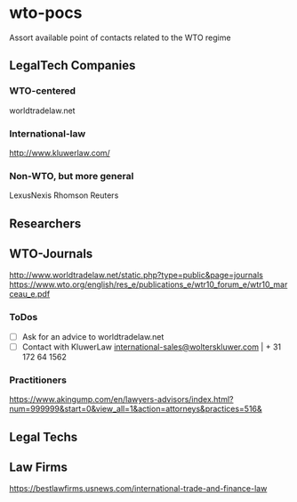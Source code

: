 # wto-pocs
Assort available point of contacts related to the WTO regime

## LegalTech Companies

### WTO-centered
worldtradelaw.net

### International-law
http://www.kluwerlaw.com/

### Non-WTO, but more general
LexusNexis
Rhomson Reuters

## Researchers

## WTO-Journals
http://www.worldtradelaw.net/static.php?type=public&page=journals
https://www.wto.org/english/res_e/publications_e/wtr10_forum_e/wtr10_marceau_e.pdf
### ToDos

- [ ] Ask for an advice to worldtradelaw.net
- [ ] Contact with KluwerLaw international-sales@wolterskluwer.com  |    + 31 172 64 1562

### Practitioners
https://www.akingump.com/en/lawyers-advisors/index.html?num=999999&start=0&view_all=1&action=attorneys&practices=516&

## Legal Techs

## Law Firms
https://bestlawfirms.usnews.com/international-trade-and-finance-law
